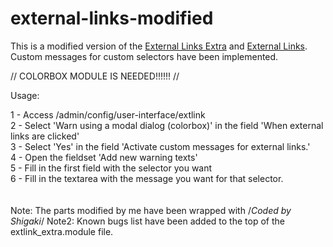 # external-links-modified
This is a modified version of the <a href="https://www.drupal.org/project/extlink_extra" target="_blank">External Links Extra</a> and <a href="https://www.drupal.org/project/extlink" target="_blank">External Links</a>. Custom messages for custom selectors have been implemented.

  //  COLORBOX MODULE IS NEEDED!!!!!!  //
  
Usage:

1 - Access /admin/config/user-interface/extlink <br>
2 - Select 'Warn using a modal dialog (colorbox)' in the field 'When external links are clicked' <br>
3 - Select 'Yes' in the field 'Activate custom messages for external links.' <br>
4 - Open the fieldset 'Add new warning texts' <br>
5 - Fill in the first field with the selector you want <br>
6 - Fill in the textarea with the message you want for that selector. <br>
<br><br>
Note: The parts modified by me have been wrapped with /*Coded by Shigaki*/
Note2: Known bugs list have been added to the top of the extlink_extra.module file.

